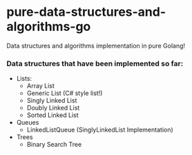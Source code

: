 # pure-data-structures-and-algorithms-go
Data structures and algorithms implementation in pure Golang!

### Data structures that have been implemented so far:
- Lists:
  - Array List
  - Generic List (C# style list!)
  - Singly Linked List
  - Doubly Linked List
  - Sorted Linked List
- Queues
  - LinkedListQueue (SinglyLinkedList Implementation)
- Trees
  - Binary Search Tree